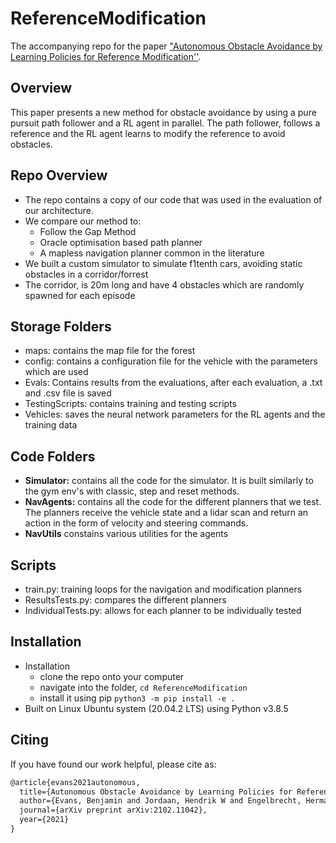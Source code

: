 # ReferenceModification
The accompanying repo for the paper ["Autonomous Obstacle Avoidance by Learning Policies for Reference Modification''](https://arxiv.org/abs/2102.11042). 

## Overview
This paper presents a new method for obstacle avoidance by using a pure pursuit path follower and a RL agent in parallel.
The path follower, follows a reference and the RL agent learns to modify the reference to avoid obstacles.

## Repo Overview
- The repo contains a copy of our code that was used in the evaluation of our architecture.
- We compare our method to:
  - Follow the Gap Method
  - Oracle optimisation based path planner
  - A mapless navigation planner common in the literature
- We built a custom simulator to simulate f1tenth cars, avoiding static obstacles in a corridor/forrest
- The corridor, is 20m long and have 4 obstacles which are randomly spawned for each episode

## Storage Folders
- maps: contains the map file for the forest
- config: contains a configuration file for the vehicle with the parameters which are used
- Evals: Contains results from the evaluations, after each evaluation, a .txt and .csv file is saved
- TestingScripts: contains training and testing scripts
- Vehicles: saves the neural network parameters for the RL agents and the training data

## Code Folders
- **Simulator:** contains all the code for the simulator. It is built similarly to the gym env's with classic, step and reset methods.
- **NavAgents:** contains all the code for the different planners that we test. The planners receive the vehicle state and a lidar scan and return an action in the form of velocity and steering commands.
- **NavUtils** constains various utilities for the agents

## Scripts
- train.py: training loops for the navigation and modification planners
- ResultsTests.py: compares the different planners
- IndividualTests.py: allows for each planner to be individually tested

## Installation
- Installation
  - clone the repo onto your computer
  - navigate into the folder, ```cd ReferenceModification```
  - install it using pip ```python3 -m pip install -e .```
- Built on Linux Ubuntu system (20.04.2 LTS) using Python v3.8.5

## Citing
If you have found our work helpful, please cite as:
```latex
@article{evans2021autonomous,
  title={Autonomous Obstacle Avoidance by Learning Policies for Reference Modification},
  author={Evans, Benjamin and Jordaan, Hendrik W and Engelbrecht, Herman A},
  journal={arXiv preprint arXiv:2102.11042},
  year={2021}
}
```
